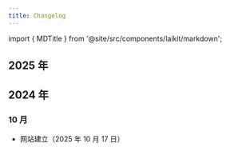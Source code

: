 ```yaml
---
title: Changelog
---
```


import { MDTitle } from '@site/src/components/laikit/markdown';

<MDTitle title="Changelog" description="Changelog of the website" />

## 2025 年

## 2024 年

### 10 月

- 网站建立（2025 年 10 月 17 日）
